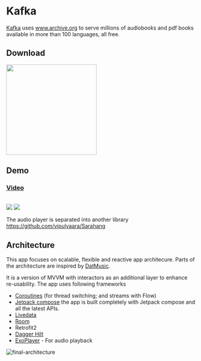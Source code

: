 # Kafka

[Kafka](www.kafkaarchives.com) uses www.archive.org to serve millions of audiobooks and pdf books available in more than 100 languages, all free.


## Download

<a href="https://play.google.com/store/apps/details?id=com.kafka.user" target="_blank">
<img src="https://play.google.com/intl/en_gb/badges/static/images/badges/en_badge_web_generic.png" width=240 />
</a>

## Demo

### [Video](https://vimeo.com/user68598793/review/472788300/8256f4487c)

</br>


<img src="https://user-images.githubusercontent.com/6247940/218861002-ff07951f-e9a5-428a-ad60-05b5e1393ccd.png">
<img src="https://user-images.githubusercontent.com/6247940/218860894-99674641-3a46-46bc-83b5-fb4c9e83c805.png">


The audio player is separated into another library https://github.com/vipulyaara/Sarahang

## Architecture

This app focuses on scalable, flexible and reactive app architecure. Parts of the architecture are inspired by [DatMusic](https://github.com/alashow/datmusic-android).

It is a version of MVVM with interactors as an additional layer to enhance re-usability. The app uses following frameworks


* [Coroutines](https://kotlinlang.org/docs/reference/coroutines-overview.html) (for thread switching; and streams with Flow)
* [Jetpack compose](https://developer.android.com/jetpack/compose) 
the app is built completely with Jetpack compose and all the latest APIs.
* [Livedata](https://developer.android.com/topic/libraries/architecture/livedata)
* [Room](https://developer.android.com/topic/libraries/architecture/room)
* Retrofit2
* [Dagger Hilt](https://dagger.dev/hilt/)
* [ExoPlayer](https://github.com/google/ExoPlayer) - For audio playback


![final-architecture](https://user-images.githubusercontent.com/6247940/75632907-cb5f5780-5c00-11ea-974d-ff7a5e8b0a21.png)
